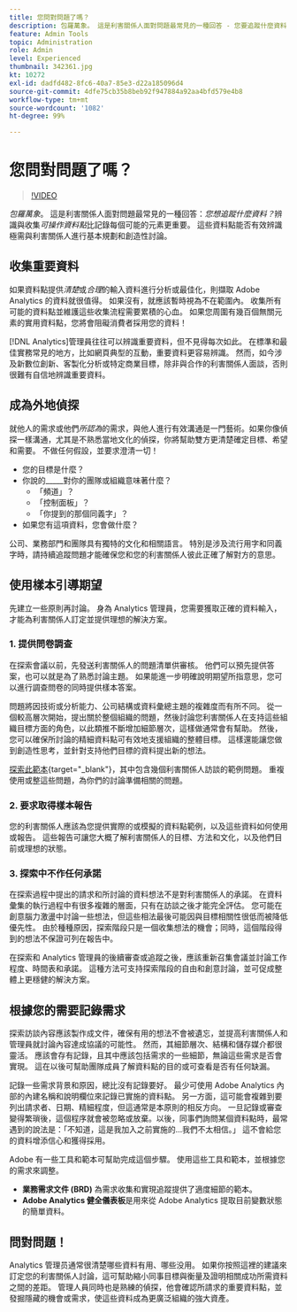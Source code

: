 ```yaml
---
title: 您問對問題了嗎？
description: 包羅萬象。 這是利害關係人面對問題最常見的一種回答 - 您要追蹤什麼資料？ 辨別和收集可操作資料點比記錄每個可能的元素更重要。 這些資料點能否有效辨識極需與利害關係人進行基本規劃和創造性討論。
feature: Admin Tools
topic: Administration
role: Admin
level: Experienced
thumbnail: 342361.jpg
kt: 10272
exl-id: dadfd482-8fc6-40a7-85e3-d22a185096d4
source-git-commit: 4dfe75cb35b8beb92f947884a92aa4bfd579e4b8
workflow-type: tm+mt
source-wordcount: '1082'
ht-degree: 99%

---
```


# 您問對問題了嗎？

>[!VIDEO](https://video.tv.adobe.com/v/342361/?quality=12&learn=on)

_包羅萬象_。 這是利害關係人面對問題最常見的一種回答：_您想追蹤什麼資料？_&#x200B;辨識與收集&#x200B;_可操作資料點_&#x200B;比記錄每個可能的元素更重要。 這些資料點能否有效辨識極需與利害關係人進行基本規劃和創造性討論。

## 收集重要資料

如果資料點提供&#x200B;_清楚_&#x200B;或&#x200B;_合理_&#x200B;的輸入資料進行分析或最佳化，則擷取 Adobe Analytics 的資料就很值得。 如果沒有，就應該暫時視為不在範圍內。 收集所有可能的資料點並維護這些收集流程需要累積的心血。 如果您周圍有幾百個無關元素的實用資料點，您將會阻礙消費者採用您的資料！

[!DNL Analytics]管理員往往可以辨識重要資料，但不見得每次如此。 在標準和最佳實務常見的地方，比如網頁典型的互動，重要資料更容易辨識。 然而，如今涉及新數位創新、客製化分析或特定商業目標，除非與合作的利害關係人面談，否則很難有自信地辨識重要資料。

## 成為外地偵探

就他人的需求或他們&#x200B;_所認為_&#x200B;的需求，與他人進行有效溝通是一門藝術。如果你像偵探一樣溝通，尤其是不熟悉當地文化的偵探，你將幫助雙方更清楚確定目標、希望和需要。 不做任何假設，並要求澄清一切！

* 您的目標是什麼？
* 你說的_____對你的團隊或組織意味著什麼？
   * 「頻道」？
   * 「控制面板」？
   * 「你提到的那個同義字」？
* 如果您有這項資料，您會做什麼？

公司、業務部門和團隊具有獨特的文化和相關語言。 特別是涉及流行用字和同義字時，請持續追蹤問題才能確保您和您的利害關係人彼此正確了解對方的意思。

## 使用樣本引導期望

先建立一些原則再討論。 身為 Analytics 管理員，您需要獲取正確的資料輸入，才能為利害關係人訂定並提供理想的解決方案。

### 1. 提供問卷調查

在探索會議以前，先發送利害關係人的問題清單供審核。 他們可以預先提供答案，也可以就是為了熟悉討論主題。 如果能進一步明確說明期望所指意思，您可以進行調查問卷的同時提供樣本答案。

問題將因技術或分析能力、公司結構或資料彙總主題的複雜度而有所不同。 從一個較高層次開始，提出關於整個組織的問題，然後討論您利害關係人在支持這些組織目標方面的角色，以此類推不斷增加細節層次，這樣做通常會有幫助。 然後，您可以確保所討論的精細資料點可有效地支援組織的整體目標。 這樣還能讓您做到創造性思考，並針對支持他們目標的資料提出新的想法。

[探索此範本](assets/stakeholder-questionnaire.pdf){target="_blank"}，其中包含幾個利害關係人訪談的範例問題。 重複使用或整這些問題，為你們的討論準備相關的問題。

### 2. 要求取得樣本報告

您的利害關係人應該為您提供實際的或模擬的資料點範例，以及這些資料如何使用或報告。 這些報告可讓您大概了解利害關係人的目標、方法和文化，以及他們目前或理想的狀態。

### 3. 探索中不作任何承諾

在探索過程中提出的請求和所討論的資料想法不是對利害關係人的承諾。 在資料彙集的執行過程中有很多複雜的層面，只有在訪談之後才能完全評估。 您可能在創意腦力激盪中討論一些想法，但這些相法最後可能因與目標相關性很低而被降低優先性。 由於種種原因，探索階段只是一個收集想法的機會；同時，這個階段得到的想法不保證可列在報告中。

在探索和 Analytics 管理員的後續審查或追蹤之後，應該重新召集會議並討論工作程度、時間表和承諾。 這種方法可支持探索階段的自由和創意討論，並可促成整體上更穩健的解決方案。

## 根據您的需要記錄需求

探索訪談內容應該製作成文件，確保有用的想法不會被遺忘，並提高利害關係人和管理員就討論內容達成協議的可能性。 然而，其細節層次、結構和儲存媒介都很靈活。 應該會存有記錄，且其中應該包括需求的一些細節，無論這些需求是否會實現。 這在以後可幫助團隊成員了解資料點的目的或可查看是否有任何缺漏。

記錄一些需求背景和原因，總比沒有記錄要好。 最少可使用 Adobe Analytics 內部的內建名稱和說明欄位來記錄已實施的資料點。 另一方面，這可能會複雜到要列出請求者、日期、精細程度，但這通常是本原則的相反方向。 一旦記錄或審查變得繁瑣後，這個程序就會被忽略或放棄。以後，同事們詢問某個資料點時，最常遇到的說法是：「不知道，這是我加入之前實施的...我們不太相信。」 這不會給您的資料增添信心和獲得採用。

Adobe 有一些工具和範本可幫助完成這個步驟。 使用這些工具和範本，並根據您的需求來調整。

* **業務需求文件 (BRD)** 為需求收集和實現追蹤提供了適度細節的範本。
* **Adobe Analytics 健全儀表板**&#x200B;是用來從 Adobe Analytics 提取目前變數狀態的簡單資料。

## 問對問題！

Analytics 管理员通常很清楚哪些資料有用、哪些没用。 如果你按照這裡的建議來訂定您的利害關係人討論，這可幫助縮小同事目標與衡量及證明相關成功所需資料之間的差距。 管理人員同時也是熟練的偵探，他會確認所請求的重要資料點，並發掘隱藏的機會或需求，使這些資料成為更廣泛組織的強大資產。
